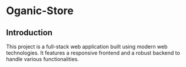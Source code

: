 # Oganic-Store

## Introduction
This project is a full-stack web application built using modern web technologies. It features a responsive frontend and a robust backend to handle various functionalities.

